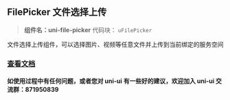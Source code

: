 ## FilePicker 文件选择上传

> **组件名：uni-file-picker** 代码块： `uFilePicker`

文件选择上传组件，可以选择图片、视频等任意文件并上传到当前绑定的服务空间

### [查看文档](https://uniapp.dcloud.io/component/uniui/uni-file-picker)

#### 如使用过程中有任何问题，或者您对 uni-ui 有一些好的建议，欢迎加入 uni-ui 交流群：871950839
